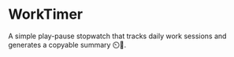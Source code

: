 # WorkTimer
A simple play-pause stopwatch that tracks daily work sessions and generates a copyable summary ⏲️💼. 
